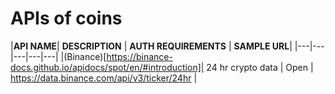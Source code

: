 # APIs of coins
|**API NAME**| **DESCRIPTION** |	**AUTH REQUIREMENTS** |	**SAMPLE URL**|
|---|---|---|---|---|
|(Binance)[https://binance-docs.github.io/apidocs/spot/en/#introduction]| 24 hr crypto data  | Open | https://data.binance.com/api/v3/ticker/24hr |
